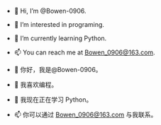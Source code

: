 - 👋 Hi, I’m @Bowen-0906.
- 👀 I’m interested in programing.
- 🌱 I’m currently learning Python.
- 📫 You can reach me at Bowen_0906@163.com.

- 👋 你好，我是@Bowen-0906。
- 👀 我喜欢编程。
- 🌱 我现在正在学习 Python。
- 📫 你可以通过 Bowen_0906@163.com 与我联系。

<!---
Bowen-0906/Bowen-0906 is a ✨ special ✨ repository because its `README.md` (this file) appears on your GitHub profile.
You can click the Preview link to take a look at your changes.
--->
